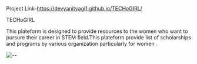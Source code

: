 Project Link-https://devyanityagi1.github.io/TECHoGIRL/

TECHoGIRL

This plateform is designed to provide resources to the women who want to pursure their career in STEM field.This plateform provide list of scholarships and programs by various organization particularly for women .

![--](https://github.com/DevyaniTyagi1/TECHoGIRL/assets/165558886/e8f4092a-fe53-4a03-871c-a58d712c14b2)
